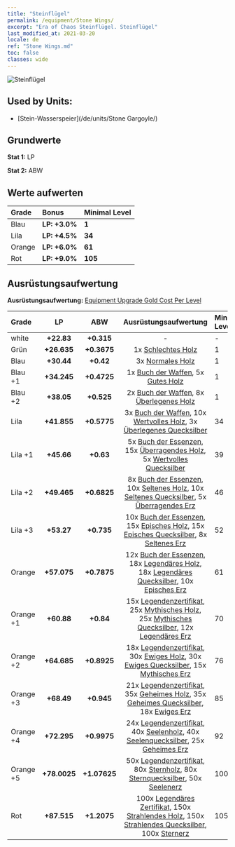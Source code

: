 ```yaml
---
title: "Steinflügel"
permalink: /equipment/Stone Wings/
excerpt: "Era of Chaos Steinflügel. Steinflügel"
last_modified_at: 2021-03-20
locale: de
ref: "Stone Wings.md"
toc: false
classes: wide
---
```


  ![Steinflügel](/images/e/e_6022.png)

## Used by Units:

* [Stein-Wasserspeier](/de/units/Stone Gargoyle/) 


## Grundwerte
 **Stat 1:** LP

 **Stat 2:** ABW

## Werte aufwerten

  |     Grade    |   Bonus | Minimal Level | 
  |:-------------|:--------|:--------------| 
  | Blau | **LP: +3.0%** | **1** | 
  | Lila | **LP: +4.5%** | **34** | 
  | Orange | **LP: +6.0%** | **61** | 
  | Rot | **LP: +9.0%** | **105** | 


## Ausrüstungsaufwertung
 **Ausrüstungsaufwertung:** [Equipment Upgrade Gold Cost Per Level](/equipment/EquipmentUpgradeCostPerLevel/) 

  |          Grade      | LP | ABW | Ausrüstungsaufwertung | Minimal Level |
  |:--------------------|:---------:|:---------:|:----------------:|:--------------|
  | white | **+22.83** | **+0.315** | - | - |
  | Grün | **+26.635** | **+0.3675** | 1x [Schlechtes Holz](/de/Items/mat_1/) | 1 |
  | Blau | **+30.44** | **+0.42** | 3x [Normales Holz](/de/Items/mat_7/) | 1 |
  | Blau +1 | **+34.245** | **+0.4725** | 1x [Buch der Waffen](/de/Items/mat_18/), 5x [Gutes Holz](/de/Items/mat_13/) | 1 |
  | Blau +2 | **+38.05** | **+0.525** | 2x [Buch der Waffen](/de/Items/mat_25/), 8x [Überlegenes Holz](/de/Items/mat_20/) | 1 |
  | Lila | **+41.855** | **+0.5775** | 3x [Buch der Waffen](/de/Items/mat_32/), 10x [Wertvolles Holz](/de/Items/mat_27/), 3x [Überlegenes Quecksilber](/de/Items/mat_21/) | 34 |
  | Lila +1 | **+45.66** | **+0.63** | 5x [Buch der Essenzen](/de/Items/mat_39/), 15x [Überragendes Holz](/de/Items/mat_34/), 5x [Wertvolles Quecksilber](/de/Items/mat_28/) | 39 |
  | Lila +2 | **+49.465** | **+0.6825** | 8x [Buch der Essenzen](/de/Items/mat_46/), 10x [Seltenes Holz](/de/Items/mat_41/), 10x [Seltenes Quecksilber](/de/Items/mat_42/), 5x [Überragendes Erz](/de/Items/mat_33/) | 46 |
  | Lila +3 | **+53.27** | **+0.735** | 10x [Buch der Essenzen](/de/Items/mat_53/), 15x [Episches Holz](/de/Items/mat_48/), 15x [Episches Quecksilber](/de/Items/mat_49/), 8x [Seltenes Erz](/de/Items/mat_40/) | 52 |
  | Orange | **+57.075** | **+0.7875** | 12x [Buch der Essenzen](/de/Items/mat_60/), 18x [Legendäres Holz](/de/Items/mat_55/), 18x [Legendäres Quecksilber](/de/Items/mat_56/), 10x [Episches Erz](/de/Items/mat_47/) | 61 |
  | Orange +1 | **+60.88** | **+0.84** | 15x [Legendenzertifikat](/de/Items/mat_67/), 25x [Mythisches Holz](/de/Items/mat_62/), 25x [Mythisches Quecksilber](/de/Items/mat_63/), 12x [Legendäres Erz](/de/Items/mat_54/) | 70 |
  | Orange +2 | **+64.685** | **+0.8925** | 18x [Legendenzertifikat](/de/Items/mat_74/), 30x [Ewiges Holz](/de/Items/mat_69/), 30x [Ewiges Quecksilber](/de/Items/mat_70/), 15x [Mythisches Erz](/de/Items/mat_61/) | 76 |
  | Orange +3 | **+68.49** | **+0.945** | 21x [Legendenzertifikat](/de/Items/mat_81/), 35x [Geheimes Holz](/de/Items/mat_76/), 35x [Geheimes Quecksilber](/de/Items/mat_77/), 18x [Ewiges Erz](/de/Items/mat_68/) | 85 |
  | Orange +4 | **+72.295** | **+0.9975** | 24x [Legendenzertifikat](/de/Items/mat_88/), 40x [Seelenholz](/de/Items/mat_83/), 40x [Seelenquecksilber](/de/Items/mat_84/), 25x [Geheimes Erz](/de/Items/mat_75/) | 92 |
  | Orange +5 | **+78.0025** | **+1.07625** | 50x [Legendenzertifikat](/de/Items/mat_95/), 80x [Sternholz](/de/Items/mat_90/), 80x [Sternquecksilber](/de/Items/mat_91/), 50x [Seelenerz](/de/Items/mat_82/) | 100 |
  | Rot | **+87.515** | **+1.2075** | 100x [Legendäres Zertifikat](/de/Items/mat_102/), 150x [Strahlendes Holz](/de/Items/mat_97/), 150x [Strahlendes Quecksilber](/de/Items/mat_98/), 100x [Sternerz](/de/Items/mat_89/) | 105 |

